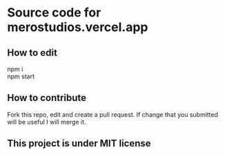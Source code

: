 # Source code for merostudios.vercel.app
## How to edit
npm i <br/>
npm start
## How to contribute
Fork this repo, edit and create a pull request. If change that you submitted will be useful I will merge it.
## This project is under MIT license
